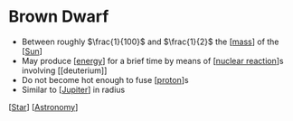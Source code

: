 # Brown Dwarf

- Between roughly $\frac{1}{100}$ and $\frac{1}{2}$ the [[mass]] of the [[Sun]]
- May produce [[energy]] for a brief time by means of [[nuclear reaction]]s involving [[deuterium]]
- Do not become hot enough to fuse [[proton]]s
- Similar to [[Jupiter]] in radius

[[Star]] [[Astronomy]]

[//begin]: # "Autogenerated link references for markdown compatibility"
[mass]: mass "Mass"
[Sun]: sun "Sun"
[energy]: energy "Energy"
[nuclear reaction]: nuclear-reaction "Nuclear Reaction"
[proton]: proton "Proton"
[Jupiter]: jupiter "Jupiter ♃"
[Star]: star "Star"
[Astronomy]: astronomy "Astronomy"
[//end]: # "Autogenerated link references"